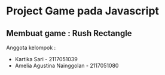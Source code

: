 # Project Game pada Javascript
## Membuat game : Rush Rectangle

Anggota kelompok :
* Kartika Sari - 2117051039
* Amelia Agustina Nainggolan - 2117051080
